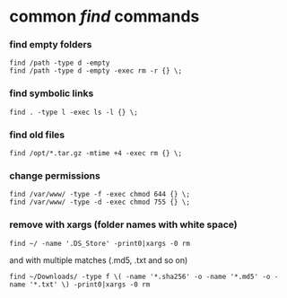 # common *find* commands

### find empty folders
    find /path -type d -empty
    find /path -type d -empty -exec rm -r {} \;
    
### find symbolic links
    find . -type l -exec ls -l {} \;
    
### find old files
    find /opt/*.tar.gz -mtime +4 -exec rm {} \;

### change permissions
    find /var/www/ -type -f -exec chmod 644 {} \;
    find /var/www/ -type -d -exec chmod 755 {} \;

### remove with xargs (folder names with white space)
    find ~/ -name '.DS_Store' -print0|xargs -0 rm

and with multiple matches (.md5, .txt and so on)

    find ~/Downloads/ -type f \( -name '*.sha256' -o -name '*.md5' -o -name '*.txt' \) -print0|xargs -0 rm
